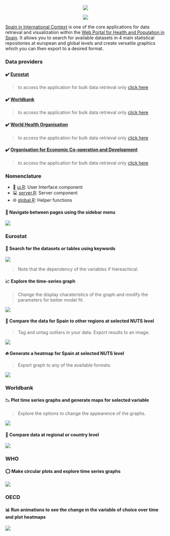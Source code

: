 <p align="center"><a href="http://193.146.75.235/sample-apps/final_apps/portada"><img src="https://github.com/ordanovich/images/blob/master/webportal_overview.gif?raw=true"></a></p>
<p align="center"><a href="http://longpop-itn.eu/"><img src="https://github.com/ordanovich/images/blob/master/logo3inline_small.png?raw=true"></a></p>

[Spain in International Context](http://193.146.75.235/sample-apps/final_apps/international_context/) is one of the core applications for data retrieval and visualization within the [Web Portal for Health and Population in Spain](http://193.146.75.235/sample-apps/final_apps/layout/). It allows you to search for available datasets in 4 main statistical repositories at european and global levels and create versatile graphics which you can then export to a desired format. 

### Data providers

#### :heavy_check_mark: [Eurostat](https://ec.europa.eu/eurostat/home)
> to access the application for bulk data retrieval only [click here](http://193.146.75.235/sample-apps/final_apps/eurostat_download/) 
#### :heavy_check_mark: [Worldbank](https://www.worldbank.org/)
> to access the application for bulk data retrieval only [click here](http://193.146.75.235/sample-apps/final_apps/worldbank_download/) 
#### :heavy_check_mark: [World Health Organisation](https://www.who.int/)
> to access the application for bulk data retrieval only [click here](http://193.146.75.235/sample-apps/final_apps/who_download/) 
#### :heavy_check_mark: [Organisation for Economic Co-operation and Development](https://www.oecd.org)
> to access the application for bulk data retrieval only [click here](http://193.146.75.235/sample-apps/final_apps/worldbank_download/) 

### Nomenclature

- :raising_hand: [ui.R](https://github.com/ordanovich/SpainInternationalContext/blob/master/ui.R): User Interface component
- :computer: [server.R](https://github.com/ordanovich/SpainInternationalContext/blob/master/server.R): Server component
- :globe_with_meridians: [global.R](https://github.com/ordanovich/SpainInternationalContext/blob/master/global.R): Helper functions

#### :mag_right: Navigate between pages using the sidebar menu

![](https://github.com/ordanovich/images/blob/master/animated_switch_pages.gif?raw=true)

### Eurostat

#### :mag_right: Search for the datasets or tables using keywords

![](https://github.com/ordanovich/images/blob/master/animated_eurostat_search.gif?raw=true)

> Note that the dependency of the variables if hiereachical. 

#### :chart_with_upwards_trend: Explore the time-series graph

> Change the display charateristics of the graph and modify the parameters for better model fit.

![](https://github.com/ordanovich/images/blob/master/animated_eurostat_plotly.gif?raw=true)

#### :straight_ruler: Compare the data for Spain to other regions at selected NUTS level

> Tag and untag outliers in your data. Export results to an image. 

![](https://github.com/ordanovich/images/blob/master/animated_eurostat_ggstatsplot.gif?raw=true)

#### :fire: Generate a heatmap for Spain at selected NUTS level

> Export graph to any of the available formats.

![](https://github.com/ordanovich/images/blob/master/_animated_eurostat_heatmap.gif?raw=true)

### Worldbank

#### :chart_with_downwards_trend: Plot time series graphs and generate maps for selected variable 

> Explore the options to change the appearence of the graphs.

![](https://github.com/ordanovich/images/blob/master/animated_wb_graphMap.gif?raw=true)

#### :straight_ruler: Compare data at regional or country level 

![](https://github.com/ordanovich/images/blob/master/animated_wb_ggstatsplot.gif?raw=true)

### WHO

#### :o: Make circular plots and explore time series graphs

![](https://github.com/ordanovich/images/blob/master/animated_who_circular.gif?raw=true)

### OECD

#### :bar_chart: Run animations to see the change in the variable of choice over time and plot heatmaps

![](https://github.com/ordanovich/images/blob/master/animated_oecd.gif?raw=true)
